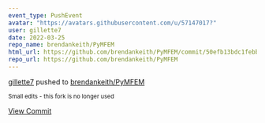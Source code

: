 ```yaml
---
event_type: PushEvent
avatar: "https://avatars.githubusercontent.com/u/57147017?"
user: gillette7
date: 2022-03-25
repo_name: brendankeith/PyMFEM
html_url: https://github.com/brendankeith/PyMFEM/commit/50efb13bdc1febb02b18875d9566e19d9201f99c
repo_url: https://github.com/brendankeith/PyMFEM
---
```


<a href='https://github.com/gillette7' target='_blank'>gillette7</a> pushed to <a href='https://github.com/brendankeith/PyMFEM' target='_blank'>brendankeith/PyMFEM</a>

<small>Small edits - this fork is no longer used</small>

<a href='https://github.com/brendankeith/PyMFEM/commit/50efb13bdc1febb02b18875d9566e19d9201f99c' target='_blank'>View Commit</a>